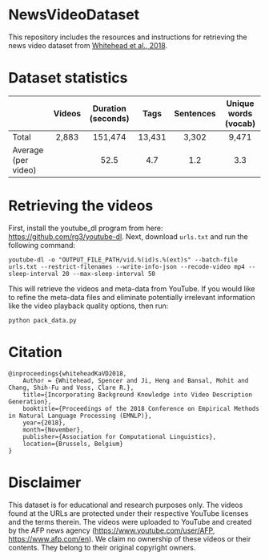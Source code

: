 # NewsVideoDataset
This repository includes the resources and instructions for retrieving the news video dataset from [Whitehead et al., 2018](http://nlp.cs.rpi.edu/paper/videocaption.pdf).

# Dataset statistics
| | Videos | Duration (seconds) | Tags | Sentences | Unique words (vocab) |
| ------------- |  :-------------: | :-------------: | :-------------: | :-------------: | :-------------: |
| Total | 2,883 | 151,474 | 13,431 | 3,302 | 9,471 |
| Average (per video) |  | 52.5 | 4.7 | 1.2 | 3.3 |

# Retrieving the videos
First, install the youtube_dl program from here: https://github.com/rg3/youtube-dl. Next, download `urls.txt` and run the following command:

```
youtube-dl -o "OUTPUT_FILE_PATH/vid.%(id)s.%(ext)s" --batch-file urls.txt --restrict-filenames --write-info-json --recode-video mp4 --sleep-interval 20 --max-sleep-interval 50
```
This will retrieve the videos and meta-data from YouTube. If you would like to refine the meta-data files and eliminate potentially irrelevant information like the video playback quality options, then run:
```
python pack_data.py
```

# Citation
```
@inproceedings{whiteheadKaVD2018,
    Author = {Whitehead, Spencer and Ji, Heng and Bansal, Mohit and Chang, Shih-Fu and Voss, Clare R.},
    title={Incorporating Background Knowledge into Video Description Generation},
    booktitle={Proceedings of the 2018 Conference on Empirical Methods in Natural Language Processing (EMNLP)},
    year={2018},
    month={November},
    publisher={Association for Computational Linguistics},
    location={Brussels, Belgium}
}
```

# Disclaimer
This dataset is for educational and research purposes only. The videos found at the URLs are protected under their respective YouTube licenses and the terms therein. The videos were uploaded to YouTube and created by the AFP news agency (https://www.youtube.com/user/AFP, https://www.afp.com/en). We claim no ownership of these videos or their contents. They belong to their original copyright owners.
